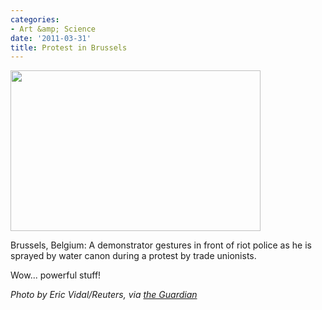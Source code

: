 ```yaml
---
categories:
- Art &amp; Science
date: '2011-03-31'
title: Protest in Brussels
---
```


<a href="https://gomakethings.com/wp-content/uploads/2011/03/A-protest-in-Brussels-008.jpg"><img src="https://gomakethings.com/wp-content/uploads/2011/03/A-protest-in-Brussels-008-400x257.jpg" alt="" title="A-protest-in-Brussels-008" width="400" height="257" class="aligncenter size-medium wp-image-354" /></a>

Brussels, Belgium: A demonstrator gestures in front of riot police as he is sprayed by water canon during a protest by trade unionists.

Wow... powerful stuff!

<em>Photo by Eric Vidal/Reuters, via <a href="http://www.guardian.co.uk/news/gallery/2011/mar/25/24-hours-in-pictures#/?picture=373034214&index=5">the Guardian</a></em>
